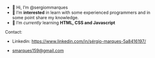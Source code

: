 - 👋 Hi, I’m @sergiommarques
- 👀 I’m __interested__ in learn with some experienced programmers and in some point share my knowledge.
- 🌱 I’m *currently* learning **HTML, CSS and Javascript**

Contact:

- Linkedin: https://www.linkedin.com/in/sérgio-marques-5a8416197/

- smarques159@gmail.com


<!---
sergiommarques/sergiommarques is a ✨ special ✨ repository because its `README.md` (this file) appears on your GitHub profile.
You can click the Preview link to take a look at your changes.
--->
